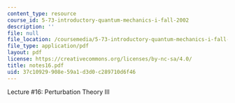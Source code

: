 ```yaml
---
content_type: resource
course_id: 5-73-introductory-quantum-mechanics-i-fall-2002
description: ''
file: null
file_location: /coursemedia/5-73-introductory-quantum-mechanics-i-fall-2002/37c10929908e59a1d3d0c289710d6f46_notes16.pdf
file_type: application/pdf
layout: pdf
license: https://creativecommons.org/licenses/by-nc-sa/4.0/
title: notes16.pdf
uid: 37c10929-908e-59a1-d3d0-c289710d6f46
---
```

Lecture #16: Perturbation Theory III
